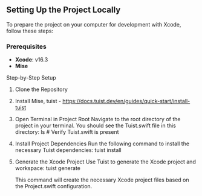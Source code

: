 ## Setting Up the Project Locally

To prepare the project on your computer for development with Xcode, follow these steps:

### Prerequisites
- **Xcode**: v16.3
- **Mise**

Step-by-Step Setup
1. Clone the Repository
2. Install Mise, tuist - https://docs.tuist.dev/en/guides/quick-start/install-tuist
3. Open Terminal in Project Root
	Navigate to the root directory of the project in your terminal. You should see the Tuist.swift file in this directory:
	ls  # Verify Tuist.swift is present
4. Install Project Dependencies
	Run the following command to install the necessary Tuist dependencies:
	tuist install
5. Generate the Xcode Project
	Use Tuist to generate the Xcode project and workspace:
	tuist generate

	This command will create the necessary Xcode project files based on the Project.swift configuration.